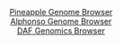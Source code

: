 <div id="Pineapple_Genome_Browser" align="center">
  <a href="https://igv.org/app/?sessionURL=blob:zZNda9swFIb_i6BlA8e27NiuDWE4Tdo0bdOuWep.UIxsy45aW1IlxUka8t.nhY3drNBcbAwEkg5HOu959WgDWiwkYRREwDGhZ0IIDCDnbDlFDa_xBDVYgqhEtcQGELjEAtMcg2gDSiQVmt1c6JNzpbiMLIso3mkQrZgpXRM16I1RtJRmzhrrmNU1yphAiglp9QVqmUWqtrPEGeLc1LVd07MKpJCFaj5nVDKLY1qlS31f.iuUVpiyBqfNolZkJyDVerTGwizRlziZxnmOpTzH67OiF5.fxbfucPZw6h8_zK5GycxPDqekokgtBO4dOCdX4Wiop9MDpz..TI7vq_hZwPvTu0moI_Pu_YE7OByuOBFY9mAAj1wfwsDVBhFa4NX_1LseZM_.X_qSCTj7VvBynUwGl9k04HCeX3AU_7HvLtgaoGb5QvMA8rkIImgbru0bnuN3fizhkWHboXZHMAKixycDKIHyF53.uAFqzTU1QOLXxQ4gAzBRYAGiTmjbAQxDx.sGXTsM4dbYgIWo_561J7ObMLCd2HH8tCS10kgXqaRcmohSs81Ls3rb00tvPRmvVuPGe12Uo.v.w.CWroub3IHee14aQJfePZ9u9COK_gl1HxFiqmxf1PoiW5GEDXz9rUZJ.OydT..Gly1JvuK35bsG7WdOyUSDlM7XEb39yVuLBEFU6UBLJMlITdQ60T6yJYig42psQc5qpjkEoso.2YZtQM_._BtPd_u0_Q4-">Pineapple Genome Browser</a>
</div>
<div id="Alphonso_Genome_Browser" align="center">
  <a href="https://igv.org/app/?sessionURL=blob:zZJda9swFIb_i6BlA8eW7HzZUEbSpm3SNispWZaUYk5s2RG1JVWSnS_y36eWjd2s0FxsDHQhHY503vfVs0c1VZoJjiLku6TlEoIcpFdi_QClLOgYSqpRlEGhqYMUzaiiPKEo2qMMtIHp5NbeXBkjdeR5zMhGCTwXrg5cKGEnOKy1m4jSOxdFAUuhwAilvb6CWngsrxtrugQpXTs7cFteCgY8KORKcC08SXker.178a9SnFMuShqXVWHYm4DY6rEaUzeDL73ZQy9JqNY3dDtMz3o3w963YDBdXLXPF9Ov17Npe3b6wHIOplL0jBIm02Gl5h1NfLVS9xlcC5rebU78S3ESXJwONpIpqs9Ih3SDNglw10bDeEo3_5Nru9iRzr_jTXZ.M7Q.78eTcGSKZrDdXezkbTlaPr_j_OCgQiSVZQElK9WJCHYC3HZafrvxuiVdB.PQ5qMEQ9Hjk4OMguTZtj_ukdlKSwzS9KV6g8dBQqVUoagRYtwhYei3mp0mDkNycPaoUsXfC_dyOgk72O_5fjvOWGEszmmsudQucO7WSebmuyPTrOZhrRfp3bTIgoUZ1Cd.3x_75W0yv.r9maPXnOzwty.0Vj.i6Z.Q9xEhrlkei9t8oknY7Bv8PLmCZDOA4ctoU7dk2E_ejee4aDKhSjC231bs8SdvNSgG3NhCzTRbsoKZ7cymKNYoIn5gsUWJKITlEKl8.Qk72CEt_Pk3nsHh6fAD">Alphonso Genome Browser</a>
</div>


<div id="DAF_Genomics_Browser" align="center">
  <a href="https://igv.org/app/?sessionURL=blob:tZFra9swFIb_i2D9ZDuW7dixIQzTJm2Wdd0SvCwpJZzZx5fVslxJbpqE_PcJr2OwUcagA0lInMv76jxH8ohCVrwhEXEsOrQoJQaRJd8tgbU1fgCGkkQ51BINIjBHgU2KJDqSHKSCZPFeV5ZKtTIaDDLIzQIbzqpUWtK1oDUl71SJOtV0LGBw4A3spJVyppMVDKBuS95IPoA0RSlNe9BiU2x3oI.fsW3fEresq1XVq261CW0ss3LQbqsmw6e_GPkPynpVb.PVMu7r57ifZeN4Pos_u5Nkc.mfb5Kbq1Xir86WVdGA6gSOryb8YVH43272h.ll5mZBESePh7r1qk9v3IuzyVNbCZRjGtCR61M6ssnJIDVPO42ApKWgEfWMwBkZjueZz1d36OsZCF6R6PbOIEpAeq_Tb49E7VsNikh86HpmBuEiQ0EiM7TtgIahM_QCzw5DejKOpBP1K5OcJoswsJ3YcXzrKzCtn1d1Pz4t9GfwtTD.1lnvf8XEmo.0eHd_sXLX67hbz2feNP9yDsg21y9gMsiL38q5YKB06MfzGQrUWo1ho35RcU93p.8-">DAF Genomics Browser</a>
</div>
